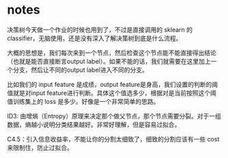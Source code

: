 # notes

决策树今天做一个作业的时候也用到了，不过是直接调用的 sklearn 的classifier，无脑使用，还是没有深入了解决策树到底是什么流程。

大概的思想是，我们每次来到一个节点，然后检查这个节点能不能直接得出结论（也就是能否直接断言output label）。如果不能的话，我们就需要在这里加上一个分支，然后让不同的output label进入不同的分支。

比如我们的 input feature 是成绩，output feature是身高，我们设置的判断的阈值就是对input feature进行判断。具体这个值选多少，根据对是当前按照这个阈值训练集上的 loss 是多少。好像是一个非常简单的思路。

ID3: 由增熵（Entropy）原理来决定那个做父节点，那个节点需要分裂。对于一组数据，熵越小说明分类结果越好。非常好理解，但是容易过拟合。

C4.5：引入信息收益率，不能让你的分割太细致了，细致的分割应该有一些 cost 来限制住，防止过拟合。
